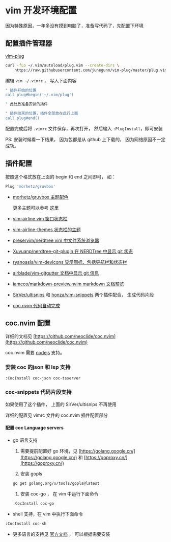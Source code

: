 # vim 开发环境配置

因为特殊原因，一年多没有摸到电脑了，准备写代码了，先配置下环境

## 配置插件管理器

[vim-plug](https://github.com/junegunn/vim-plug)

```bash
curl -fLo ~/.vim/autoload/plug.vim --create-dirs \
    https://raw.githubusercontent.com/junegunn/vim-plug/master/plug.vim
```

编辑 `vim ~/.vimrc` ， 写入下面内容

```bash
" 插件开始的位置
call plug#begin('~/.vim/plug')

" 此处放准备安装的插件

" 插件结束的位置，插件全部放在此行上面
call plug#end()
```

配置完成后将 `.vimrc` 文件保存，再次打开， 然后输入 `:PlugInstall`，即可安装

PS: 安装时候看一下结果， 因为包都是从 github 上下载的， 因为网络原因不一定成功。

## 插件配置

按照这个格式放在上面的 begin 和 end 之间即可， 如：

```bash
Plug 'morhetz/gruvbox'
```

+ [morhetz/gruvbox 主题配色](https://github.com/morhetz/gruvbox)

    更多主题可以参考 [这里](https://zhuanlan.zhihu.com/p/58188561)

+ [vim-airline vim 窗口状态栏](https://github.com/vim-airline/vim-airline)

+ [vim-airline-themes 状态栏的主题](https://github.com/vim-airline/vim-airline-themes)

+ [preservim/nerdtree vim 中文件系统浏览器](https://github.com/preservim/nerdtree)

+ [Xuyuanp/nerdtree-git-plugin 在 NERDTree 中显示 git 状态](https://github.com/Xuyuanp/nerdtree-git-plugin)

+ [ryanoasis/vim-devicons 显示图标，包括导航栏和状态栏](https://github.com/ryanoasis/vim-devicons)

+ [airblade/vim-gitgutter 文档中显示 git 信息](https://github.com/airblade/vim-gitgutter)

+ [iamcco/markdown-preview.nvim markdown 文档预览](https://github.com/iamcco/markdown-preview.nvim)

+ [SirVer/ultisnips](https://github.com/SirVer/ultisnips) 和
    [honza/vim-snippets](https://honza/vim-snippets) 两个插件配合， 生成代码片段

+ [coc.nvim 代码自动完成](https://github.com/neoclide/coc.nvim)

## coc.nvim 配置

详细的文档见 [https://github.com/neoclide/coc.nvim](https://github.com/neoclide/coc.nvim)

coc.nvim 需要 [nodejs](https://nodejs.org/en/download/) 支持。

### 安装 coc 的json 和 lsp 支持

```bash
:CocInstall coc-json coc-tsserver
```

### coc-snippets 代码片段支持

如果使用了这个插件， 上面的 SirVer/ultisnips 不再使用

详细的配置见 vimrc 文件的 coc.nvim 插件配置部分

#### 配置 coc Language servers

+ go 语言支持

    1. 需要提前配置好 go 环境，见 [https://golang.google.cn/](https://golang.google.cn/) 和 [https://goproxy.cn/](https://goproxy.cn/)

    1. 安装 gopls

    ```bash
    go get golang.org/x/tools/gopls@latest
    ```

    1. 安装 coc-go ， 在 vim 中运行下面命令
    ```bash
    :CocInstall coc-go
    ```

+ shell 支持，在 vim 中执行下面命令

```bash
:CocInstall coc-sh
```

+ 更多语言的支持见 [官方文档](https://github.com/neoclide/coc.nvim/wiki/Language-servers) ， 可以根据需要安装
